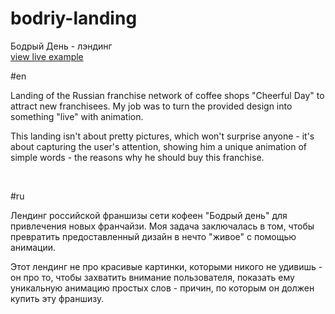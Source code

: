 # bodriy-landing
 Бодрый День - лэндинг<br>
 <a href="https://clck.ru/32ZzQr" target="_blank">view live example</a><br>

#en
<p>Landing of the Russian franchise network of coffee shops "Cheerful Day" to attract new franchisees. My job was to turn the provided design into something "live" with animation.</p>
<p>This landing isn't about pretty pictures, which won't surprise anyone - it's about capturing the user's attention, showing him a unique animation of simple words - the reasons why he should buy this franchise.</p><br>

#ru
<p>Лендинг российской франшизы сети кофеен "Бодрый день" для привлечения новых франчайзи. Моя задача заключалась в том, чтобы превратить предоставленный дизайн в нечто "живое" с помощью анимации.</p>
<p>Этот лендинг не про красивые картинки, которыми никого не удивишь - он про то, чтобы захватить внимание пользователя, показать ему уникальную анимацию простых слов - причин, по которым он должен купить эту франшизу.</p>
